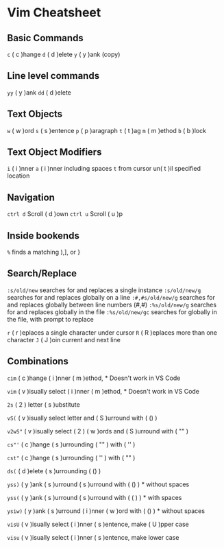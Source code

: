 # Vim Cheatsheet

## Basic Commands
`c` ( c )hange
`d` ( d )elete
`y` ( y )ank (copy)

## Line level commands
`yy` ( y )ank
`dd` ( d )elete

## Text Objects

`w` ( w )ord
`s` ( s )entence
`p` ( p )aragraph
`t` ( t )ag
`m` ( m )ethod
`b` ( b )lock

## Text Object Modifiers
`i` ( i )nner
`a` ( i )nner including spaces
`t` from cursor un( t )il specified location

## Navigation

`ctrl d` Scroll ( d )own
`ctrl u` Scroll ( u )p

## Inside bookends
`%` finds a matching ),], or }

## Search/Replace
`:s/old/new` searches for and replaces a single instance 
`:s/old/new/g` searches for and replaces globally on a line
`:#,#s/old/new/g` searches for and replaces globally between line numbers (#,#)
`:%s/old/new/g` searches for and replaces globally in the file
`:%s/old/new/gc` searches for globally in the file, with prompt to replace

`r` ( r )eplaces a single character under cursor
`R` ( R )eplaces more than one character
`J` ( J )oin current and next line

## Combinations

`cim` ( c )hange ( i )nner ( m )ethod, * Doesn't work in VS Code

`vim` ( v )isually select ( i )nner ( m )ethod, * Doesn't work in VS Code

`2s` ( 2 ) letter ( s )ubstitute

`vS(` ( v )isually select letter and ( S )urround with ( () )

`v2wS"` ( v )isually select ( 2 ) ( w )ords and ( S )urround with ( "" )

`cs"'` ( c )hange ( s )urrounding ( "" ) with ( '' )

`cst"` ( c )hange ( s )urrounding ( '' ) with ( "" )

`ds(` ( d )elete ( s )urrounding ( () )

`yss)` ( y )ank ( s )urround ( s )urround with ( () ) * without spaces

`yss(` ( y )ank ( s )urround ( s )urround with ( ( ) ) * with spaces

`ysiw)` ( y )ank ( s )urround ( i )nner ( w )ord with ( () ) * without spaces

`visU` ( v )isually select ( i )nner ( s )entence, make ( U )pper case

`visu` ( v )isually select ( i )nner ( s )entence, make lower case
